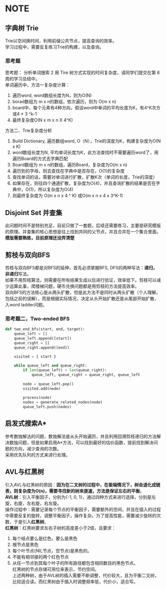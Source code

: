 # NOTE
## 字典树 Trie
Trie以空间换时间，利用前缀公共节点，提高查询的效率。  
学习过程中，需要反复练习Trie的构建，以及查询。  
### 思考题
思考题： 分析单词搜索 2 用 Tire 树方式实现的时间复杂度，请同学们提交在第 6 周的学习总结中。  
单词遍历中，方法一复杂度计算：  
1. 遍历word, word数组长度为N，则为O(N)
2. borad数组为 m x n的数组，依次遍历，则为 O(m x n)
3. board中，每个元素有4种方向，假设word中单词的平均长度为K，有4^K次方或4 * 3 ^k-1
4. 最终复杂度O(N x m x n X 4^K)  

方法二、Trie复杂度分析
1. Build Dictionary, 遍历数组word, O（N），Trie的深度为K，构建复杂度为O(N x K)  
2. word数组长度为N, 平均单词长度为K，此方法查找时不需要遍历word了，用遍历Board的方式去字典匹配    
3. Board数组为 m x n的数组，遍历Board，复杂度为O(m x n)    
4. 遍历到的字母，则去查找在字典中是否存在，O(1)的复杂度  
5. 查找单词的话，需要对单词进行扩散，扩散K次（单词的长度，Trie的深度）  
6. 如果存在，则往四个通道扩散，复杂度为O(4)，并且查询扩散的结果是否在字典中，O(1)，所以复杂度为O(4)  
7. 则最终复杂度为 O(m x n x 4 ^ K) 或O(m x n x 4 x 3^K-1)  

## Disjoint Set 并查集
此问题时间不是特别充足，目前只做了一套题，后续还需要练习，主要是研究模版的原理。并查集的核心思想是往上找到共同的父节点，并且合并在一个集合里面。  
**模版需要熟练，目前原理还没弄清楚**

## 剪枝与双向BFS
剪枝与双向BFS都是对BFS的延伸，首先必须掌握BFS, DFS的两种写法：**递归，非递归**写法。  
如果不用剪枝算法，则需要在所有结果生成以后进行验证，效率低下。剪枝可以减少运算此事，爬楼梯问题，硬币兑换问题都是用剪枝的方法提高效率。  
双向BFS的方法核心是从两头扩散，但是此方法不是同时从两头扩散（个人理解，包括之前的误解），而是根据实际情况，决定从头开始扩散还是从尾部开始扩散，入word ladder问题。

### 思考题二，Two-ended BFS
```Python
def two_end_bfs(start, end, target):
    queue_left = []
    queue_left.append([start])
    queue_right = []
    queue_right.append([end])
    
    visited = { start }

    while queue_left and queue_right:
        if len(queue_left) > len(queue_right):
            queue_left, queue_right = queue_right, queue_left
        
        node = queue_left.pop()
        visited.add(node)
        
        process(node)
        nodes = generate_related_nodes(node)
        queue_left.push(nodes)
```
## 启发式搜索A*
参考数独解法的问题，数独解法是从头开始遍历，并且利用回溯剪枝递归的方法解决数独问题，但是如果启用A*方法，可以找到最好的估价函数，提前找到解决问题的方向，减少查询的次数。  
采用优先队列的方式来进行处理。  

## AVL与红黑树
引入AVL与红黑树的原因：**因为在二叉树的过程中，在极端情况下，树会退化成链表，则复杂度为O(n)，需要寻找新的树来提速，方法是保证左右的平衡**。  
**AVL树**：引入平衡因子，分别为{-1, 0, 1}，通过四种方式来进行选择，分别是左旋，右旋，左右旋，右左旋。  
操作过程中：需要记录每个节点的平衡因子，需要额外的空间，并且在插入的过程中需要反复的旋转，调整平衡因子，操作复杂。为了提高性能，需要减少旋转的次数，于是引入**红黑树**。  
**红黑树**：红黑树要求左右子树的高度差小于2倍，且要求：  
1. 每个结点要么是红色，要么是黑色  
2. 根节点是黑色  
3. 每个叶节点(NIL节点，空节点)是黑色的。  
4. 不能有相邻接的两个红色节点  
5. 从任一节点到其每个叶子的所有路径都包含相同数目的黑色节点。  
红黑树的节点存储可用位来表示，节约空间。  
上述两种树，由于AVL树的插入需要不断调整，代价较大，且为平衡二叉树，比较适合读。而红黑树由于插入时调整频率低，代价小，适合写。  
        


  

